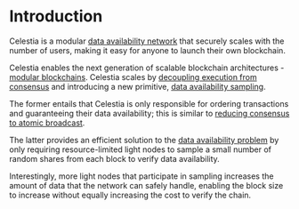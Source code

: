 # Introduction

Celestia is a modular
[data availability network](https://blog.celestia.org/celestia-a-scalable-general-purpose-data-availability-layer-for-decentralized-apps-and-trust-minimized-sidechains)
that securely scales with the number of users, making it easy for anyone
to launch their own blockchain.

Celestia enables the next generation of scalable blockchain architectures -
[modular blockchains](https://celestia.org/learn). Celestia scales by
[decoupling execution from consensus](https://arxiv.org/abs/1905.09274) and
introducing a new primitive,
[data availability sampling](https://arxiv.org/abs/1809.09044).

The former entails that Celestia is only responsible for ordering
transactions and guaranteeing their data availability; this is
similar to [reducing consensus to atomic broadcast](https://en.wikipedia.org/wiki/Atomic_broadcast#Equivalent_to_Consensus).

The latter provides an efficient solution to the
[data availability problem](https://coinmarketcap.com/alexandria/article/what-is-data-availability)
by only requiring resource-limited light nodes to sample a
small number of random shares from each block to verify data availability.

Interestingly, more light nodes that participate in sampling
increases the amount of data that the network can safely handle,
enabling the block size to increase without equally increasing the
cost to verify the chain.

